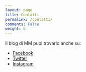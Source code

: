 ```yaml
---
layout: page
title: Contatti
permalink: /contatti/
comments: False
weight: 6
---
```


Il blog di MM puoi trovarlo anche su:

* [Facebook](https://www.facebook.com/IlblogdiMM)
* [Twitter](https://twitter.com/IlblogdiMM)
* [Instagram](http://instagram.com/ilblogdimm)
